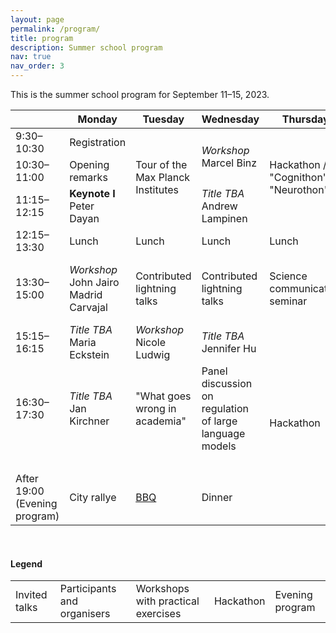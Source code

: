 ```yaml
---
layout: page
permalink: /program/
title: program
description: Summer school program
nav: true
nav_order: 3
---
```



This is the summer school program for September 11–15, 2023.

<table class="table-responsive">
  <thead>
    <tr>
      <th scope="col"></th>
      <th scope="col">Monday</th>
      <th scope="col">Tuesday</th>
      <th scope="col">Wednesday</th>
      <th scope="col">Thursday</th>
      <th scope="col">Friday</th>
    </tr>
  </thead>
  <tbody>
    <tr>
        <td> 9:30–10:30 </td>
        <td class="table-warning"> Registration </td>
        <td rowspan="3" class="table-warning"> Tour of the Max Planck Institutes </td>
        <td rowspan="2" class="table-danger"> <em> Workshop </em> <br> Marcel Binz </td>
        <td rowspan="3" class="table-info"> Hackathon / "Cognithon" / "Neurothon" </td>
        <td rowspan="2" class="table-info"> Hackathon </td>
    </tr>
    <tr>
        <td> 10:30–11:00 </td>
        <td class="table-warning"> Opening remarks </td>
    </tr>
    <tr>
        <td> 11:15–12:15 </td>
        <td class="table-primary"> <strong>Keynote I</strong> <br> Peter Dayan </td>
        <td class="table-primary"> <em> Title TBA </em> <br> Andrew Lampinen</td>
        <td class="table-info">5-min pitches</td>
    </tr>
    <tr>
        <td> 12:15–13:30 </td>
        <td> Lunch </td>
        <td> Lunch </td>
        <td> Lunch </td>
        <td> Lunch </td>
        <td> Lunch </td>
    </tr>
    <tr>
        <td> 13:30–15:00 </td>
        <td class="table-danger"> <em> Workshop </em> <br> John Jairo Madrid Carvajal </td>
        <td class="table-warning"> Contributed lightning talks </td>
        <td class="table-warning"> Contributed lightning talks  </td>
        <td class="table-danger"> Science communication seminar </td>
        <td class="table-info"> Feedback and announcing hackathon winners </td>
    </tr>
    <tr>
        <td> 15:15–16:15 </td>
        <td class="table-primary"> <em> Title TBA </em> <br> Maria Eckstein </td>
        <td class="table-danger"> <em> Workshop </em> <br> Nicole Ludwig </td>
        <td class="table-primary"> <em> Title TBA </em> <br> Jennifer Hu </td>
        <td rowspan="4" class="table-info"> Hackathon </td>
        <td class="table-primary"> <strong> Keynote II</strong> <br> Noah Goodman </td>
    </tr>
    <tr>
        <td> 16:30–17:30 </td>
        <td class="table-primary"> <em> Title TBA </em> <br> Jan Kirchner </td>
        <td class="table-danger">"What goes wrong in academia"</td>
        <td class="table-danger"> Panel discussion on regulation of large language models</td>
        <td class="table-warning"> Closing remarks </td>
    </tr>
    <tr>
        <td> &nbsp; </td>
        <td> &nbsp; </td>
        <td> &nbsp; </td>
        <td> &nbsp; </td>
        <td> &nbsp; </td>
    </tr>
    <tr>
        <td> After 19:00 (Evening program) </td>
        <td class="table-success"> City rallye </td>
        <td class="table-success"> <a href="/news/BBQ/">BBQ</a> </td>
        <td class="table-success"> Dinner </td>
        <td> &nbsp; </td>
    </tr>
  </tbody>
</table>

<br>

#### Legend

<table class="table-responsive">
  <tbody>
    <tr>
        <td class="table-primary">Invited talks</td>
        <td class="table-warning">Participants and organisers</td>
        <td  class="table-danger">Workshops with practical exercises</td>
        <td class="table-info">Hackathon</td>
        <td class="table-success">Evening program</td>
    </tr>
  </tbody>
</table>